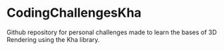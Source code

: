 # CodingChallengesKha

Github repository for personal challenges made to learn the bases of 3D Rendering using the Kha library.